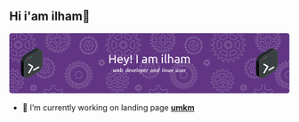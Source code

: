 ## Hi i'am ilham👋


![ilham supryadi](github-header-image.png)


<!--
**ilhamsupr/ilhamsupr** is a ✨ _special_ ✨ repository because its `README.md` (this file) appears on your GitHub profile.

Here are some ideas to get you started:

- 🔭 I’m currently working on ...
- 🌱 I’m currently learning ...
- 👯 I’m looking to collaborate on ...
- 🤔 I’m looking for help with ...
- 💬 Ask me about ...
- 📫 How to reach me: ...
- 😄 Pronouns: ...
- ⚡ Fun fact: ...
-->

- 🔭 I’m currently working on landing page [**umkm**](https://ilhamsupr.github.io/nasi-goreng-saja/)
